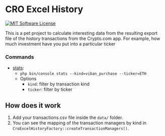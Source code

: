 # CRO Excel History

[![MIT Software License](https://img.shields.io/badge/license-MIT-green.svg)](LICENSE)

This is a pet project to calculate interesting data from the resulting export file of the history transactions from the
Crypto.com app. For example, how much investment have you put into a particular ticker 

### Commands

- [stats](src/CroExcelHistory/Infrastructure/Command/StatisticsCommand.php):
    - `php bin/console stats --kind=viban_purchase --ticker=ETH`
    - Options
        - `kind`: filter by transaction kind
        - `ticker`: filter by ticker

## How does it work

1. Add your transactions.csv file inside the `data/` folder.
2. You can see the mapping of the transaction managers by kind in `CroExcelHistoryFactory::createTransactionManagers()`.
